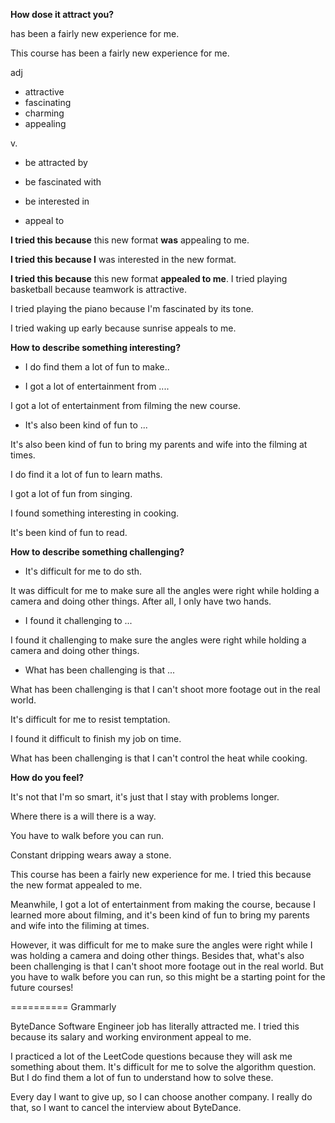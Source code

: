 **How dose it attract you?**

has been a fairly new experience for me.

This course has been a fairly new experience for me.

adj

- attractive
- fascinating
- charming
- appealing

v.

- be attracted by

- be fascinated with

- be interested in 

- appeal to

**I tried this because** this new format **was** appealing to me.

**I tried this because I** was interested in the new format.

**I tried this because** this new format **appealed to me**.
I tried playing basketball because teamwork is attractive.

I tried playing the piano because I'm fascinated by its tone.

I tried waking up early because sunrise appeals to me.

**How to describe something interesting?**

- I do find them a lot of fun to make..

- I got a lot of entertainment from ....

I got a lot of entertainment from filming the new course.

- It's also been kind of fun to ...

It's also been kind of fun to bring my parents and wife into the filming at times.

I do find it a lot of fun to learn maths.

I got a lot of fun from singing.

I found something interesting in cooking.

It's been kind of fun to read.

**How to describe something challenging?**

- It's difficult for me to do sth.

It was difficult for me to make sure all the angles were right while holding a camera and doing other things. After all, I only have two hands.

- I found it challenging to ...

I found it challenging to make sure the angles were right while holding a camera and doing other things.

- What has been challenging is that ...

What has been challenging is that I can't shoot more footage out in the real world.

It's difficult for me to resist temptation.

I found it difficult to finish my job on time.

What has been challenging is that I can't control the heat while cooking.

**How do you feel?**

It's not that I'm so smart, it's just that I stay with problems longer.

Where there is a will there is a way.

You have to walk before you can run.

Constant dripping wears away a stone.

 

This course has been a fairly new experience for me. I tried this because the new format appealed to me.

Meanwhile, I got a lot of entertainment from making the course, because I learned more about filming, and it's been kind of fun to bring my parents and wife into the filiming at times.

However, it was difficult for me to make sure the angles were right while I was holding a camera and doing other things. Besides that, what's also been challenging is that I can't shoot more footage out in the real world. But you have to walk before you can  run, so this might be a starting point for the future courses!



========== Grammarly

ByteDance Software Engineer job has literally attracted me. I tried this because its salary and working environment appeal to me.

I practiced a lot of the LeetCode questions because they will ask me something about them. It's difficult for me to solve the algorithm question. But I do find them a lot of fun to understand how to solve these.

Every day I want to give up, so I can choose another company. I really do that, so I want to cancel the interview about ByteDance.